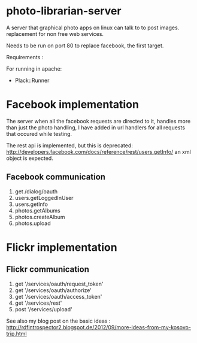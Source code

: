 photo-librarian-server
======================

A server that graphical photo apps on linux can talk to to post images. replacement for non free web services.


Needs to be run on port 80 to replace facebook, the first target.

Requirements :

For running in apache:
* Plack::Runner


# Facebook implementation

The server when all the facebook requests are directed to it, handles more than just the photo handling, I have added in url handlers for all requests that occured while testing.

The rest api is implemented, but this is deprecated:
http://developers.facebook.com/docs/reference/rest/users.getInfo/
an xml object is expected.

## Facebook communication 
1. get /dialog/oauth
1. users.getLoggedInUser
1. users.getInfo
1. photos.getAlbums
1. photos.createAlbum
1. photos.upload

# Flickr implementation

## Flickr communication
1. get '/services/oauth/request_token'
1. get '/services/oauth/authorize'
1. get '/services/oauth/access_token'
1. get '/services/rest'
1. post '/services/upload'

See also my blog post on the basic ideas :
http://rdfintrospector2.blogspot.de/2012/09/more-ideas-from-my-kosovo-trip.html

